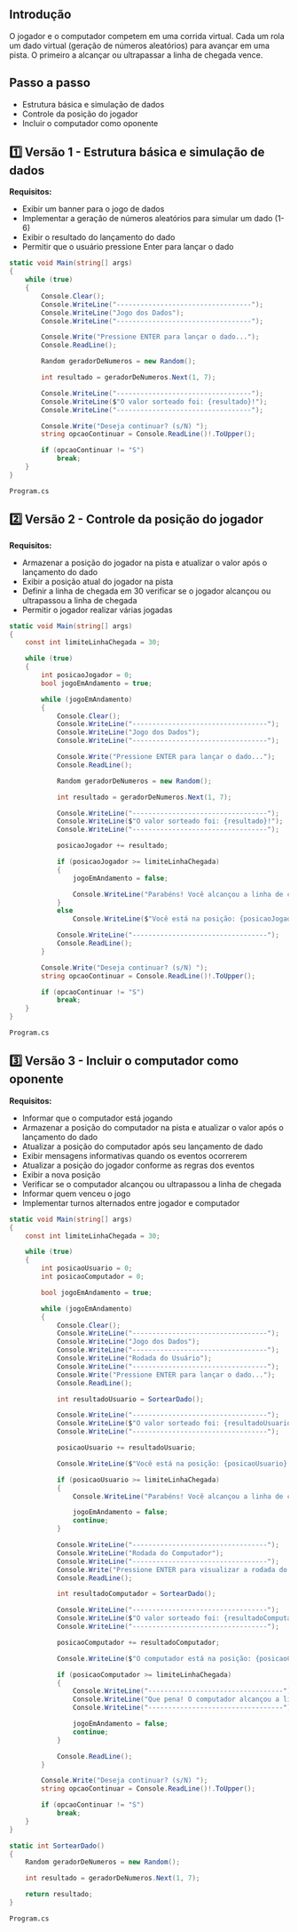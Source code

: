 ## Introdução

O jogador e o computador competem em uma corrida virtual. Cada um rola um dado virtual (geração de números aleatórios) para avançar em uma pista. O primeiro a alcançar ou ultrapassar a linha de chegada vence.

## Passo a passo

- Estrutura básica e simulação de dados
- Controle da posição do jogador
- Incluir o computador como oponente

## 1️⃣ Versão 1 - Estrutura básica e simulação de dados

**Requisitos:**
  * Exibir um banner para o jogo de dados  
  * Implementar a geração de números aleatórios para simular um dado (1-6)  
  * Exibir o resultado do lançamento do dado  
  * Permitir que o usuário pressione Enter para lançar o dado

```cs
static void Main(string[] args)
{
    while (true)
    {
        Console.Clear();
        Console.WriteLine("----------------------------------");
        Console.WriteLine("Jogo dos Dados");
        Console.WriteLine("----------------------------------");

        Console.Write("Pressione ENTER para lançar o dado...");
        Console.ReadLine();

        Random geradorDeNumeros = new Random();

        int resultado = geradorDeNumeros.Next(1, 7);

        Console.WriteLine("----------------------------------");
        Console.WriteLine($"O valor sorteado foi: {resultado}!");
        Console.WriteLine("----------------------------------");

        Console.Write("Deseja continuar? (s/N) ");
        string opcaoContinuar = Console.ReadLine()!.ToUpper();

        if (opcaoContinuar != "S")
            break;
    }
}
```
`Program.cs`
## 2️⃣ Versão 2 - Controle da posição do jogador

**Requisitos:**
  * Armazenar a posição do jogador na pista e atualizar o valor após o lançamento do dado
  * Exibir a posição atual do jogador na pista
  * Definir a linha de chegada em 30 verificar se o jogador alcançou ou ultrapassou a linha de chegada
  * Permitir o jogador realizar várias jogadas

```cs
static void Main(string[] args)
{
    const int limiteLinhaChegada = 30;

    while (true)
    {
        int posicaoJogador = 0;
        bool jogoEmAndamento = true;

        while (jogoEmAndamento)
        {
            Console.Clear();
            Console.WriteLine("----------------------------------");
            Console.WriteLine("Jogo dos Dados");
            Console.WriteLine("----------------------------------");

            Console.Write("Pressione ENTER para lançar o dado...");
            Console.ReadLine();

            Random geradorDeNumeros = new Random();

            int resultado = geradorDeNumeros.Next(1, 7);

            Console.WriteLine("----------------------------------");
            Console.WriteLine($"O valor sorteado foi: {resultado}!");
            Console.WriteLine("----------------------------------");

            posicaoJogador += resultado;

            if (posicaoJogador >= limiteLinhaChegada)
            {
                jogoEmAndamento = false;

                Console.WriteLine("Parabéns! Você alcançou a linha de chegada!");
            }
            else
                Console.WriteLine($"Você está na posição: {posicaoJogador} de {limiteLinhaChegada}!");

            Console.WriteLine("----------------------------------");
            Console.ReadLine();
        }

        Console.Write("Deseja continuar? (s/N) ");
        string opcaoContinuar = Console.ReadLine()!.ToUpper();

        if (opcaoContinuar != "S")
            break;
    }
}
```
`Program.cs`
## 3️⃣ Versão 3 - Incluir o computador como oponente

**Requisitos:**
  * Informar que o computador está jogando
  * Armazenar a posição do computador na pista e atualizar o valor após o lançamento do dado  
  * Atualizar a posição do computador após seu lançamento de dado
  * Exibir mensagens informativas quando os eventos ocorrerem
  * Atualizar a posição do jogador conforme as regras dos eventos 
  * Exibir a nova posição
  * Verificar se o computador alcançou ou ultrapassou a linha de chegada
  * Informar quem venceu o jogo
  * Implementar turnos alternados entre jogador e computador

```cs
static void Main(string[] args)
{
    const int limiteLinhaChegada = 30;

    while (true)
    {
        int posicaoUsuario = 0;
        int posicaoComputador = 0;

        bool jogoEmAndamento = true;

        while (jogoEmAndamento)
        {
            Console.Clear();
            Console.WriteLine("----------------------------------");
            Console.WriteLine("Jogo dos Dados");
            Console.WriteLine("----------------------------------");
            Console.WriteLine("Rodada do Usuário");
            Console.WriteLine("----------------------------------");
            Console.Write("Pressione ENTER para lançar o dado...");
            Console.ReadLine();

            int resultadoUsuario = SortearDado();

            Console.WriteLine("----------------------------------");
            Console.WriteLine($"O valor sorteado foi: {resultadoUsuario}!");
            Console.WriteLine("----------------------------------");

            posicaoUsuario += resultadoUsuario;

            Console.WriteLine($"Você está na posição: {posicaoUsuario} de {limiteLinhaChegada}!");

            if (posicaoUsuario >= limiteLinhaChegada)
            {
                Console.WriteLine("Parabéns! Você alcançou a linha de chegada!");

                jogoEmAndamento = false;
                continue;
            }

            Console.WriteLine("----------------------------------");
            Console.WriteLine("Rodada do Computador");
            Console.WriteLine("----------------------------------");
            Console.Write("Pressione ENTER para visualizar a rodada do computador...");
            Console.ReadLine();

            int resultadoComputador = SortearDado();

            Console.WriteLine("----------------------------------");
            Console.WriteLine($"O valor sorteado foi: {resultadoComputador}!");
            Console.WriteLine("----------------------------------");

            posicaoComputador += resultadoComputador;

            Console.WriteLine($"O computador está na posição: {posicaoComputador} de {limiteLinhaChegada}!");

            if (posicaoComputador >= limiteLinhaChegada)
            {
                Console.WriteLine("----------------------------------");
                Console.WriteLine("Que pena! O computador alcançou a linha de chegada, tente novamente!");
                Console.WriteLine("----------------------------------");

                jogoEmAndamento = false;
                continue;
            }

            Console.ReadLine();
        }

        Console.Write("Deseja continuar? (s/N) ");
        string opcaoContinuar = Console.ReadLine()!.ToUpper();

        if (opcaoContinuar != "S")
            break;
    }
}

static int SortearDado()
{
    Random geradorDeNumeros = new Random();

    int resultado = geradorDeNumeros.Next(1, 7);

    return resultado;
}
```
`Program.cs`
